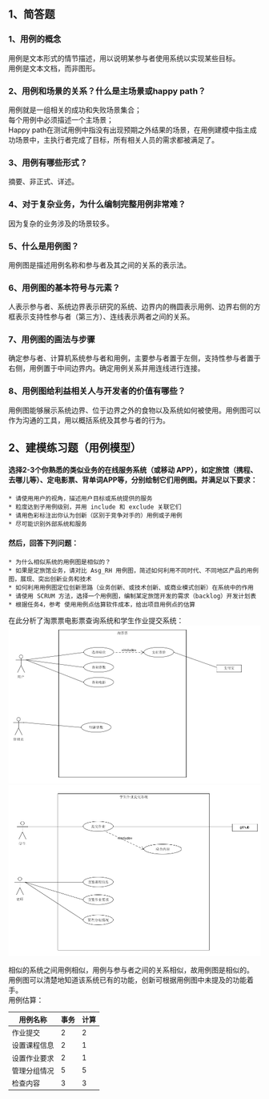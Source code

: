 ## 1、简答题  
### 1、用例的概念  
用例是文本形式的情节描述，用以说明某参与者使用系统以实现某些目标。  
用例是文本文档，而非图形。  
### 2、用例和场景的关系？什么是主场景或happy path？  
用例就是一组相关的成功和失败场景集合；  
每个用例中必须描述一个主场景；  
Happy path在测试用例中指没有出现预期之外结果的场景，在用例建模中指主成功场景中，主执行者完成了目标，所有相关人员的需求都被满足了。
### 3、用例有哪些形式？  
摘要、非正式、详述。
### 4、对于复杂业务，为什么编制完整用例非常难？  
因为复杂的业务涉及的场景较多。
### 5、什么是用例图？  
用例图是描述用例名称和参与者及其之间的关系的表示法。
### 6、用例图的基本符号与元素？  
人表示参与者、系统边界表示研究的系统、边界内的椭圆表示用例、边界右侧的方框表示支持性参与者（第三方）、连线表示两者之间的关系。
### 7、用例图的画法与步骤  
确定参与者、计算机系统参与者和用例，主要参与者置于左侧，支持性参与者置于右侧，用例置于中间边界内。确定用例关系并用连线进行连接。
### 8、用例图给利益相关人与开发者的价值有哪些？  
用例图能够展示系统边界、位于边界之外的食物以及系统如何被使用。用例图可以作为沟通的工具，用以概括系统及其参与者的行为。
## 2、建模练习题（用例模型）  
#### 选择2-3个你熟悉的类似业务的在线服务系统（或移动 APP），如定旅馆（携程、去哪儿等）、定电影票、背单词APP等，分别绘制它们用例图。并满足以下要求：   
    * 请使用用户的视角，描述用户目标或系统提供的服务
    * 粒度达到子用例级别，并用 include 和 exclude 关联它们
    * 请用色彩标注出你认为创新（区别于竞争对手的）用例或子用例
    * 尽可能识别外部系统和服务
#### 然后，回答下列问题： 
    * 为什么相似系统的用例图是相似的？
    * 如果是定旅馆业务，请对比 Asg_RH 用例图，简述如何利用不同时代、不同地区产品的用例图，展现、突出创新业务和技术
    * 如何利用用例图定位创新思路（业务创新、或技术创新、或商业模式创新）在系统中的作用
    * 请使用 SCRUM 方法，选择一个用例图，编制某定旅馆开发的需求（backlog）开发计划表
    * 根据任务4，参考 使用用例点估算软件成本，给出项目用例点的估算
在此分析了淘票票电影票查询系统和学生作业提交系统：  
![Avatar](film_ticket.png)  
![Avatar](stu_assignment.png)  
 


相似的系统之间用例相似，用例与参与者之间的关系相似，故用例图是相似的。  
用例图可以清楚地知道该系统已有的功能，创新可根据用例图中未提及的功能着手。  
用例估算：

| 用例名称 | 事务 | 计算 |
| --- | --- | --- | 
| 作业提交 | 2 | 2 | 
| 设置课程信息 | 2 | 1 | 
| 设置作业要求 | 2 | 1 | 
| 管理分组情况 | 5 | 5 |
| 检查内容 | 3 | 3 | 
